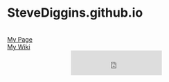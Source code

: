 # SteveDiggins.github.io
<br>
<a href="https://stevediggins.github.io/">My Page</a>
<br>
<a href="https://github.com/SteveDiggins/SteveDiggins.github.io/wiki/WIKI-Page">My Wiki</a>
<br>
<html><center><iframe src="http://free.timeanddate.com/clock/i67y30yi/n137/fs24/tt0/tw1/tm1/th1/ta1/tb4" frameborder="0" width="210" height="57"></iframe></center></html>
